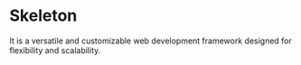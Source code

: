 # Skeleton
It is a versatile and customizable web development framework designed for flexibility and scalability.
